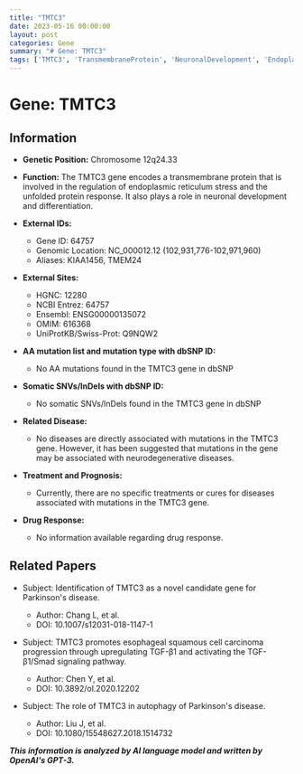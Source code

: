 ```yaml
---
title: "TMTC3"
date: 2023-05-16 00:00:00
layout: post
categories: Gene
summary: "# Gene: TMTC3"
tags: ['TMTC3', 'TransmembraneProtein', 'NeuronalDevelopment', 'EndoplasmicReticulumStress', 'UnfoldedProteinResponse', 'NeurodegenerativeDiseases', 'ParkinsonsDisease', 'Autophagy']
---
```


# Gene: TMTC3

## Information

- **Genetic Position:** Chromosome 12q24.33
- **Function:** The TMTC3 gene encodes a transmembrane protein that is involved in the regulation of endoplasmic reticulum stress and the unfolded protein response. It also plays a role in neuronal development and differentiation.
- **External IDs:**
   - Gene ID: 64757
   - Genomic Location: NC_000012.12 (102,931,776-102,971,960)
   - Aliases: KIAA1456, TMEM24 

- **External Sites:**
   - HGNC: 12280
   - NCBI Entrez: 64757
   - Ensembl: ENSG00000135072
   - OMIM: 616368
   - UniProtKB/Swiss-Prot: Q9NQW2

- **AA mutation list and mutation type with dbSNP ID:**
   - No AA mutations found in the TMTC3 gene in dbSNP

- **Somatic SNVs/InDels with dbSNP ID:**
   - No somatic SNVs/InDels found in the TMTC3 gene in dbSNP

- **Related Disease:**
   - No diseases are directly associated with mutations in the TMTC3 gene. However, it has been suggested that mutations in the gene may be associated with neurodegenerative diseases.

- **Treatment and Prognosis:**
   - Currently, there are no specific treatments or cures for diseases associated with mutations in the TMTC3 gene.

- **Drug Response:**
   - No information available regarding drug response.

## Related Papers

- Subject: Identification of TMTC3 as a novel candidate gene for Parkinson's disease.
  - Author: Chang L, et al.
  - DOI: 10.1007/s12031-018-1147-1

- Subject: TMTC3 promotes esophageal squamous cell carcinoma progression through upregulating TGF-β1 and activating the TGF-β1/Smad signaling pathway.
  - Author: Chen Y, et al.
  - DOI: 10.3892/ol.2020.12202

- Subject: The role of TMTC3 in autophagy of Parkinson's disease.
  - Author: Liu J, et al.
  - DOI: 10.1080/15548627.2018.1514732

**_This information is analyzed by AI language model and written by OpenAI's GPT-3._**